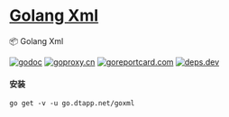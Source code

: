 <h1>
<a href="https://www.dtapp.net/">Golang Xml</a>
</h1>

📦 Golang Xml

[comment]: <> (go)
[![godoc](https://pkg.go.dev/badge/go.dtapp.net/goxml?status.svg)](https://pkg.go.dev/go.dtapp.net/goxml)
[![goproxy.cn](https://goproxy.cn/stats/go.dtapp.net/goxml/badges/download-count.svg)](https://goproxy.cn/stats/go.dtapp.net/goxml)
[![goreportcard.com](https://goreportcard.com/badge/go.dtapp.net/goxml)](https://goreportcard.com/report/go.dtapp.net/goxml)
[![deps.dev](https://img.shields.io/badge/deps-go-red.svg)](https://deps.dev/go/go.dtapp.net%2Fgoxml)

#### 安装

```shell
go get -v -u go.dtapp.net/goxml
```
